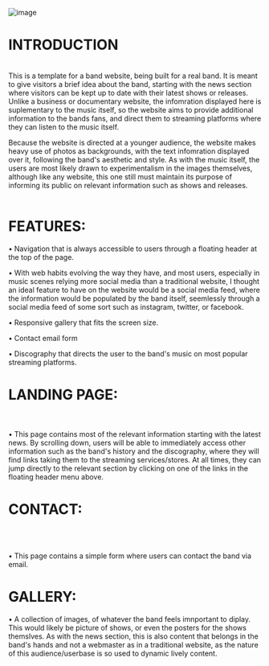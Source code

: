 
![image](https://user-images.githubusercontent.com/5614413/134430728-e9bf0fe1-3dba-4657-afc1-83884eff0398.png)


<h1>INTRODUCTION</h1>
<br>
This is a template for a band website, being built for a real band. It is meant to give visitors a brief idea about the band, starting with the news section where visitors can be kept up to date with their latest shows or releases. Unlike a business or documentary website, the infomration displayed here is suplementary to the music itself, so the website aims to provide additional information to the bands fans, and direct them to streaming platforms where they can listen to the music itself.

Because the website is directed at a younger audience, the website makes heavy use of photos as backgrounds, with the text infomration displayed over it, following the band's aesthetic and style. As with the music itself, the users are most likely drawn to experimentalism in the images themselves, although like any website, this one still must maintain its purpose of informing its public on relevant information such as shows and releases.
<br>
<br>
<h1>FEATURES:</h1>

•	Navigation that is always accessible to users through a floating header at the top of the page.

•	With web habits evolving the way they have, and most users, especially in music scenes relying more social media than a traditional website, I thought an ideal feature to have on the website would be a social media feed, where the information would be populated by the band itself, seemlessly through a social media feed of some sort such as instagram, twitter, or facebook.

•	Responsive gallery that fits the screen size.

•	Contact email form

•	Discography that directs the user to the band's music on most popular streaming platforms.

<h1>LANDING PAGE:</h1>
<br>
<br>
•	This page contains most of the relevant information starting with the latest news. By scrolling down, users will be able to immediately access other information such as the band's history and the discography, where they will find links taking them to the streaming services/stores. At all times, they can jump directly to the relevant section by clicking on one of the links in the floating header menu above.

<h1>CONTACT:</h1>
<br>
<br>

•	This page contains a simple form where users can contact the band via email.

<h1>GALLERY:</h1>

•	A collection of images, of whatever the band feels imnportant to diplay. This would likely be picture of shows, or even the posters for the shows themslves. As with the news section, this is also content that belongs in the band's hands and not a webmaster as in a traditional website, as the nature of this audience/userbase is so used to dynamic lively content.

